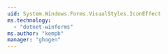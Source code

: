 ```yaml
---
uid: System.Windows.Forms.VisualStyles.IconEffect
ms.technology: 
  - "dotnet-winforms"
ms.author: "kempb"
manager: "ghogen"
---
```

